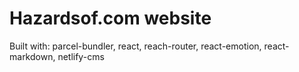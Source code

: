 # Hazardsof.com website

Built with: parcel-bundler, react, reach-router, react-emotion, react-markdown, netlify-cms
